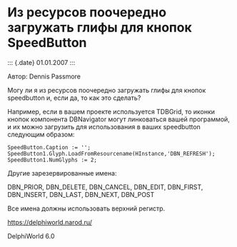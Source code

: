 Из ресурсов поочередно загружать глифы для кнопок SpeedButton
=============================================================

::: {.date}
01.01.2007
:::

Автор: Dennis Passmore

Могу ли я из ресурсов поочередно загружать глифы для кнопок speedbutton
и, если да, то как это сделать?

Например, если в вашем проекте используется TDBGrid, то иконки кнопок
компонента DBNavigator могут линковаться вашей программой, и их можно
загрузить для использования в ваших speedbutton следующим образом:

    SpeedButton.Caption := '';
    SpeedButton1.Glyph.LoadFromResourcename(HInstance,'DBN_REFRESH');
    SpeedButton1.NumGlyphs := 2;

Другие зарезервированные имена:

DBN\_PRIOR, DBN\_DELETE, DBN\_CANCEL, DBN\_EDIT, DBN\_FIRST,
DBN\_INSERT, DBN\_LAST, DBN\_NEXT, DBN\_POST

Все имена должны использовать верхний регистр.

<https://delphiworld.narod.ru/>

DelphiWorld 6.0
